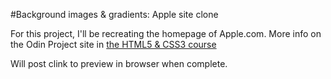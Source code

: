 #Background images & gradients: Apple site clone

For this project, I'll be recreating the homepage of Apple.com. More info on the Odin Project site in [the HTML5 & CSS3 course](http://www.theodinproject.com/html5-and-css3/building-with-backgrounds-and-gradients)

Will post clink to preview in browser when complete.
